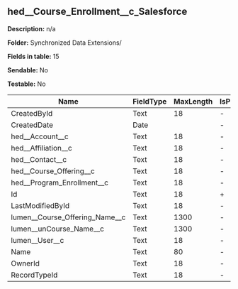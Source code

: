 ## hed__Course_Enrollment__c_Salesforce

**Description:** n/a

**Folder:** Synchronized Data Extensions/

**Fields in table:** 15

**Sendable:** No

**Testable:** No

| Name | FieldType | MaxLength | IsPrimaryKey | IsNullable | DefaultValue |
| --- | --- | --- | --- | --- | --- |
| CreatedById | Text | 18 | - | + |  |
| CreatedDate | Date |  | - | + |  |
| hed__Account__c | Text | 18 | - | + |  |
| hed__Affiliation__c | Text | 18 | - | + |  |
| hed__Contact__c | Text | 18 | - | + |  |
| hed__Course_Offering__c | Text | 18 | - | + |  |
| hed__Program_Enrollment__c | Text | 18 | - | + |  |
| Id | Text | 18 | + | - |  |
| LastModifiedById | Text | 18 | - | + |  |
| lumen__Course_Offering_Name__c | Text | 1300 | - | + |  |
| lumen__unCourse_Name__c | Text | 1300 | - | + |  |
| lumen__User__c | Text | 18 | - | + |  |
| Name | Text | 80 | - | + |  |
| OwnerId | Text | 18 | - | + |  |
| RecordTypeId | Text | 18 | - | + |  |

